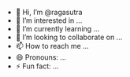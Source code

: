 - 👋 Hi, I’m @ragasutra
- 👀 I’m interested in ...
- 🌱 I’m currently learning ...
- 💞️ I’m looking to collaborate on ...
- 📫 How to reach me ...
- 😄 Pronouns: ...
- ⚡ Fun fact: ...

<!---
ragasutra/ragasutra is a ✨ special ✨ repository because its `README.md` (this file) appears on your GitHub profile.
You can click the Preview link to take a look at your changes.
--->
